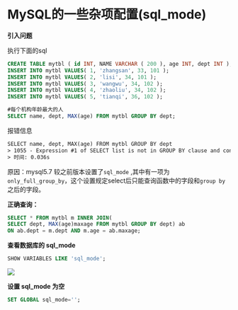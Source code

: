 # MySQL的一些杂项配置(sql_mode)

**引入问题**

执行下面的sql

```sql
CREATE TABLE mytbl ( id INT, NAME VARCHAR ( 200 ), age INT, dept INT );
INSERT INTO mytbl VALUES( 1, 'zhangsan', 33, 101 );
INSERT INTO mytbl VALUES( 2, 'lisi', 34, 101 );
INSERT INTO mytbl VALUES( 3, 'wangwu', 34, 102 );
INSERT INTO mytbl VALUES( 4, 'zhaoliu', 34, 102 );
INSERT INTO mytbl VALUES( 5, 'tianqi', 36, 102 );

#每个机构年龄最大的人
SELECT name, dept, MAX(age) FROM mytbl GROUP BY dept;
```

报错信息

```txt
SELECT name, dept, MAX(age) FROM mytbl GROUP BY dept
> 1055 - Expression #1 of SELECT list is not in GROUP BY clause and contains nonaggregated column 'mydb2.mytbl.NAME' which is not functionally dependent on columns in GROUP BY clause; this is incompatible with sql_mode=only_full_group_by
> 时间: 0.036s
```

原因：mysql5.7 较之前版本设置了`sql_mode` ,其中有一项为`only_full_group_by`，这个设置规定select后只能查询函数中的字段和`group by`之后的字段。

**正确查询：**

```sql
SELECT * FROM mytbl m INNER JOIN(
SELECT dept, MAX(age)maxage FROM mytbl GROUP BY dept) ab
ON ab.dept = m.dept AND m.age = ab.maxage;
```

**查看数据库的 sql_mode** 

```sql
SHOW VARIABLES LIKE 'sql_mode';
```

![](https://i.loli.net/2020/07/03/DhrRtxSjOaUdzmI.png)

**设置 sql_mode 为空** 

```sql
SET GLOBAL sql_mode='';
```

